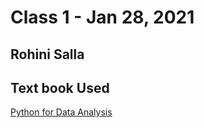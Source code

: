 # Class 1 - Jan 28, 2021
## Rohini Salla
## Text book Used
[Python for Data Analysis](https://github.com/chenomg/CS_BOOKS/blob/master/Python%20for%20Data%20Analysis%2C%202nd%20Edition.pdf)
